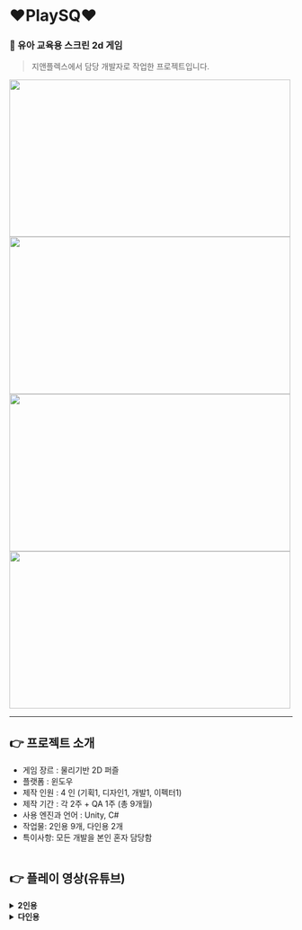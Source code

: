 # ❤PlaySQ❤

### 💛 유아 교육용 스크린 2d 게임
> 지앤플렉스에서 담당 개발자로 작업한 프로젝트입니다.

<img src="https://github.com/yeonii56/PlaySQ/assets/90385816/44c23435-d8d4-471d-af05-f12d89c1b2ab" width="500" height="280"/>
<img src="https://github.com/yeonii56/PlaySQ/assets/90385816/b7194482-62c6-4a60-86bf-413966cca6c4" width="500" height="280"/>
<img src="https://github.com/yeonii56/PlaySQ/assets/90385816/be351008-ad33-48cd-9bf5-3f74b2946641" width="500" height="280"/>
<img src="https://github.com/yeonii56/PlaySQ/assets/90385816/0b2d337e-50c4-4942-805c-89357a0f23b9" width="500" height="280"/>

---
## 👉 프로젝트 소개
- 게임 장르 : 물리기반 2D 퍼즐
- 플랫폼 : 윈도우
- 제작 인원 : 4 인 (기획1, 디자인1, 개발1, 이펙터1)
- 제작 기간 : 각 2주 + QA 1주 (총 9개월)
- 사용 엔진과 언어 : Unity, C#
- 작업물: 2인용 9개, 다인용 2개
- 특이사항: 모든 개발을 본인 혼자 담당함
<br></br>

## 👉 플레이 영상(유튜브)

<details>
  <summary><b>2인용</b></summary>
  <div markdown="1">
    <ul>
      <li>조물조물 맛있는 피자: https://www.youtube.com/watch?v=F9jXz4x04Jo&list=PLMDGRxkeYQDoy7xsvpCEh9upldNGnN7_Q&index=8</li>
      <li>부릉부릉 리니와 여행 가요: https://www.youtube.com/watch?v=TGC0Gz0yrRw&list=PLMDGRxkeYQDoy7xsvpCEh9upldNGnN7_Q&index=3</li>
      <li>뚝딱뚝딱 정비사: https://www.youtube.com/watch?v=vAnTqd_wB-M&list=PLMDGRxkeYQDoy7xsvpCEh9upldNGnN7_Q</li>
      <li>많다적다 저울놀이: https://www.youtube.com/watch?v=jeK_scWnrRI&list=PLMDGRxkeYQDoy7xsvpCEh9upldNGnN7_Q&index=6</li>
      <li>랄라의 수수께끼 심부름: https://www.youtube.com/watch?v=qW4DEYYjS9E&list=PLMDGRxkeYQDoy7xsvpCEh9upldNGnN7_Q&index=7</li>
      <li>뿌지직 달팽이똥: https://www.youtube.com/watch?v=rBi8nBo-REE&list=PLMDGRxkeYQDoy7xsvpCEh9upldNGnN7_Q&index=9</li>
      <li>오드리의 달콤달콤 기차놀이: https://www.youtube.com/watch?v=ppH1SR7YA6g&list=PLMDGRxkeYQDoy7xsvpCEh9upldNGnN7_Q&index=2</li>
      <li>쏙쏙 분리수거: https://www.youtube.com/watch?v=W_A-n-_FGBs&list=PLMDGRxkeYQDoy7xsvpCEh9upldNGnN7_Q&index=4</li>
      <li>다같이 연주해요: https://www.youtube.com/watch?v=2HyymV0RI_Q&list=PLMDGRxkeYQDoy7xsvpCEh9upldNGnN7_Q&index=5</li>
    </ul>
  </div>
  </details>
<details>
  <summary><b>다인용</b></summary>
  <div markdown="1">
    <ul>
      <li>불불불 불을꺼요: https://www.youtube.com/watch?v=prgWM7ENXyE&list=PLMDGRxkeYQDoy7xsvpCEh9upldNGnN7_Q&index=16</li>
      <li>보름달을 맞혀라: https://www.youtube.com/watch?v=eFi8zwWI2G8&list=PLMDGRxkeYQDoy7xsvpCEh9upldNGnN7_Q&index=11</li>
    </ul>
  </div>
</details>
<br></br>

